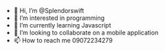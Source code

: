 - 👋 Hi, I’m @Splendorswift
- 👀 I’m interested in programming 
- 🌱 I’m currently learning Javascript 
- 💞️ I’m looking to collaborate on a mobile application 
- 📫 How to reach me 09072234279

<!---
Splendorswift/Splendorswift is a ✨ special ✨ repository because its `README.md` (this file) appears on your GitHub profile.
You can click the Preview link to take a look at your changes.
--->
